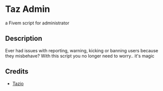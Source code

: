 # Taz Admin
a Fivem script for administrator

## Description
Ever had issues with reporting, warning, kicking or banning users because they misbehave? With this script you no longer need to worry.. it's magic

## Credits
* [Tazio](https://tazi0.github.io/)